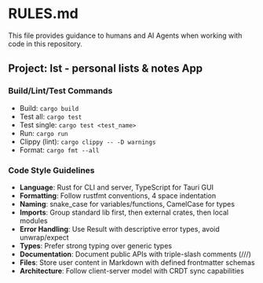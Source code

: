 # RULES.md

This file provides guidance to humans and AI Agents when working with code in this repository.

## Project: lst - personal lists & notes App

### Build/Lint/Test Commands

- Build: `cargo build`
- Test all: `cargo test`
- Test single: `cargo test <test_name>`
- Run: `cargo run`
- Clippy (lint): `cargo clippy -- -D warnings`
- Format: `cargo fmt --all`

### Code Style Guidelines

- **Language**: Rust for CLI and server, TypeScript for Tauri GUI
- **Formatting**: Follow rustfmt conventions, 4 space indentation
- **Naming**: snake_case for variables/functions, CamelCase for types
- **Imports**: Group standard lib first, then external crates, then local modules
- **Error Handling**: Use Result with descriptive error types, avoid unwrap/expect
- **Types**: Prefer strong typing over generic types
- **Documentation**: Document public APIs with triple-slash comments (///)
- **Files**: Store user content in Markdown with defined frontmatter schemas
- **Architecture**: Follow client-server model with CRDT sync capabilities


